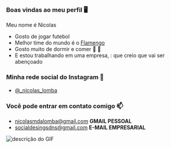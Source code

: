 ### Boas vindas  ao meu perfil 🖥️
  
  Meu nome é Nicolas

- Gosto de jogar futebol
- Melhor time do mundo é o [Flamengo](https://www.youtube.com/watch?v=vpdFip3Es0o)
- Gosto muito de dormir e comer 🛌 🍔
- E estou trabalhando em uma empresa, : que creio que vai ser abençoado

### Minha rede social do Instagram 📱

- [@_nicolas_lomba](https://www.instagram.com/@_nicolas_lomba)

### Você pode entrar em contato comigo 📫

- nicolasmdalomba@gmail.com **GMAIL PESSOAL**
- socialdesingsdns@gmail.com **E-MAIL EMPRESARIAL**

![descrição do GIF](https://media.giphy.com/media/LLHkw7UnvY3Kw/giphy.gif) 
